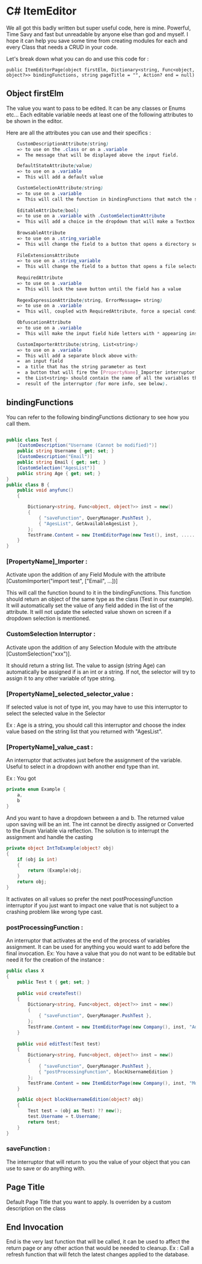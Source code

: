 # C# ItemEditor

We all got this badly written but super useful code, here is mine.
Powerful, Time Savy and fast but unreadable by anyone else than god and myself.
I hope it can help you save some time from creating modules for each and every Class that needs a CRUD in your code.

Let's break down what you can do and use this code for :

`
public ItemEditorPage(object firstElm, Dictionary<string, Func<object, object?>> bindingFunctions, string pageTitle = "", Action? end = null)
`
## Object firstElm

The value you want to pass to be edited. It can be any classes or Enums etc...
Each editable variable needs at least one of the following attributes to be shown in the editor.

Here are all the attributes you can use and their specifics  :
```css
    CustomDescriptionAttribute(string)
    => to use on the .class or on a .variable
    =  The message that will be displayed above the input field.

    DefaultStateAttribute(value)
    => to use on a .variable
    =  This will add a default value

    CustomSelectionAttribute(string)
    => to use on a .variable
    =  This will call the function in bindingFunctions that match the string
    
    EditableAttribute(bool)
    => to use on a .variable with .CustomSelectionAttribute
    =  This will add a choice in the dropdown that will make a Textbox appear for the user to write his own result
    
    BrowsableAttribute
    => to use on a .string_variable
    =  This will change the field to a button that opens a directory selector
    
    FileExtensionsAttribute
    => to use on a .string_variable
    =  This will change the field to a button that opens a file selector
    
    RequiredAttribute
    => to use on a .variable
    =  This will lock the save button until the field has a value
    
    RegexExpressionAttribute(string, ErrorMessage= string)
    => to use on a .variable
    =  This will, coupled with RequiredAttribute, force a special condition to allow saving.

    ObfuscationAttribute
    => to use on a .variable
    =  This will make the input field hide letters with * appearing instead.

    CustomImporterAttribute(string, List<string>)
    => to use on a .variable
    =  This will add a separate block above with:
    =  an input field
    =  a title that has the string parameter as text
    =  a button that will fire the [PropertyName]_Importer interruptor.
    =  the List<string> should contain the name of all the variables that will be overriden by the
    =  result of the interruptor (for more info, see below).
```

## bindingFunctions

You can refer to the following bindingFunctions dictionary to see how you call them.

```cs

public class Test {
    [CustomDescription("Username (Cannot be modified)")]
    public string Username { get; set; }
    [CustomDescription("Email")]
    public string Email { get; set; }
    [CustomSelection("AgesList")]
    public string Age { get; set; }
}
public class B {
    public void anyfunc()
    {

        Dictionary<string, Func<object, object?>> inst = new()
        {
            { "saveFunction", QueryManager.PushTest },
            { "AgesList", GetAvailableAgesList },
        };
        TestFrame.Content = new ItemEditorPage(new Test(), inst, .....
    }
}
```

### [PropertyName]_Importer :

Activate upon the addition of any Field Module with the attribute [CustomImporter("import test", ["Email", ...])]

This will call the function bound to it in the bindingFunctions.
This function should return an object of the same type as the class (Test in our example).
It will automatically set the value of any field added in the list<string> of the attribute.
It will not update the selected value shown on screen if a dropdown selection is mentioned.

### CustomSelection Interruptor :

Activate upon the addition of any Selection Module with the attribute [CustomSelection("xxx")].

It should return a string list.
The value to assign (string Age) can automatically be assigned if is an int or a string. If not, the selector will try to assign it to any other variable of type string.


### [PropertyName]_selected_selector_value :

If selected value is not of type int, you may have to use this interruptor to select the selected value in the Selector

Ex :
Age is a string, you should call this interruptor and choose the index value based on the string list that you returned with "AgesList".

### [PropertyName]_value_cast :

An interruptor that activates just before the assignment of the variable. Useful to select in a dropdown with another end type than int.

Ex : 
You got 
```cs
private enum Example {
    a,
    b
}
```

And you want to have a dropdown between a and b. The returned value upon saving will be an int. The int cannot be directly assigned or Converted to the Enum Variable via reflection. The solution is to interrupt the assignment and handle the casting

```cs
private object IntToExample(object? obj)
{
    if (obj is int)
    {
        return (Example)obj;
    }
    return obj;
}
```

It activates on all values so prefer the next postProcessingFunction interruptor if you just want to impact one value that is not subject to a crashing problem like wrong type cast. 

### postProcessingFunction :

An interruptor that activates at the end of the process of variables assignment. It can be used for anything you would want to add before the final invocation.
Ex:
You have a value that you do not want to be editable but need it for the creation of the instance :

```cs
public class X 
{
    public Test t { get; set; }
    
    public void createTest()
    {
        Dictionary<string, Func<object, object?>> inst = new()
        {
            { "saveFunction", QueryManager.PushTest },
        };
        TestFrame.Content = new ItemEditorPage(new Company(), inst, "Add  a Test");
    }
    
    public void editTest(Test test)
    {
        Dictionary<string, Func<object, object?>> inst = new()
        {
            { "saveFunction", QueryManager.PushTest },
            { "postProcessingFunction", blockUsernameEdition }
        };
        TestFrame.Content = new ItemEditorPage(new Company(), inst, "Modify  a Test");
    }

    public object blockUsernameEdition(object? obj)
    {
        Test test = (obj as Test) ?? new();
        test.Username = t.Username;
        return test;
    }
}
```

### saveFunction :

The interruptor that will return to you the value of your object that you can use to save or do anything with.

## Page Title

Default Page Title that you want to apply. Is overriden by a custom description on the class

## End Invocation

End is the very last function that will be called, it can be used to affect the return page or any other action that would be needed to cleanup.
Ex : Call a refresh function that will fetch the latest changes applied to the database.
